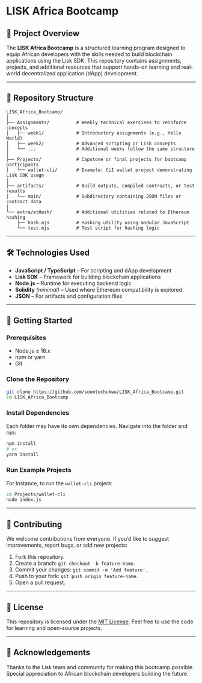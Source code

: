 # LISK Africa Bootcamp

## 🧠 Project Overview

The **LISK Africa Bootcamp** is a structured learning program designed to equip African developers with the skills needed to build blockchain applications using the Lisk SDK. This repository contains assignments, projects, and additional resources that support hands-on learning and real-world decentralized application (dApp) development.

---

## 📁 Repository Structure

```plaintext
LISK_Africa_Bootcamp/
│
├── Assignments/          # Weekly technical exercises to reinforce concepts
│   ├── week1/            # Introductory assignments (e.g., Hello World)
│   ├── week2/            # Advanced scripting or Lisk concepts
│   └── ...               # Additional weeks follow the same structure
│
├── Projects/             # Capstone or final projects for bootcamp participants
│   └── wallet-cli/       # Example: CLI wallet project demonstrating Lisk SDK usage
│
├── artifacts/            # Build outputs, compiled contracts, or test results
│   └── main/             # Subdirectory containing JSON files or contract data
│
└── extra/etHash/         # Additional utilities related to Ethereum hashing
    ├── hash.mjs          # Hashing utility using modular JavaScript
    └── test.mjs          # Test script for hashing logic
```

---

## 🛠 Technologies Used

- **JavaScript / TypeScript** – For scripting and dApp development
- **Lisk SDK** – Framework for building blockchain applications
- **Node.js** – Runtime for executing backend logic
- **Solidity** *(minimal)* – Used where Ethereum compatibility is explored
- **JSON** – For artifacts and configuration files

---

## 🚀 Getting Started

### Prerequisites

- Node.js ≥ 16.x
- npm or yarn
- Git

### Clone the Repository

```bash
git clone https://github.com/soomtochukwu/LISK_Africa_Bootcamp.git
cd LISK_Africa_Bootcamp
```

### Install Dependencies

Each folder may have its own dependencies. Navigate into the folder and run:

```bash
npm install
# or
yarn install
```

### Run Example Projects

For instance, to run the `wallet-cli` project:

```bash
cd Projects/wallet-cli
node index.js
```

---

## 🤝 Contributing

We welcome contributions from everyone. If you’d like to suggest improvements, report bugs, or add new projects:

1. Fork this repository.
2. Create a branch: `git checkout -b feature-name`.
3. Commit your changes: `git commit -m 'Add feature'`.
4. Push to your fork: `git push origin feature-name`.
5. Open a pull request.

---

## 📄 License

This repository is licensed under the [MIT License](LICENSE). Feel free to use the code for learning and open-source projects.

---

## 🙌 Acknowledgements

Thanks to the Lisk team and community for making this bootcamp possible. Special appreciation to African blockchain developers building the future.

